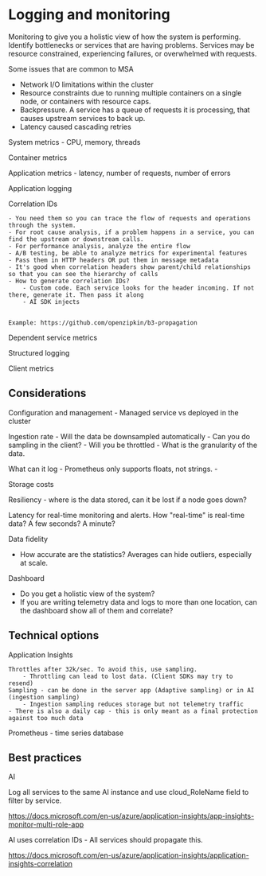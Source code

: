 # Logging and monitoring

Monitoring to give you a holistic view of how the system is performing. Identify bottlenecks or services that are having problems. Services may be resource constrained, experiencing failures, or overwhelmed with requests.

Some issues that are common to MSA
- Network I/O limitations within the cluster
- Resource constraints due to running multiple containers on a single node, or containers with resource caps. 
- Backpressure. A service has a queue of requests it is processing, that causes upstream services to back up.
- Latency caused cascading retries


System metrics - CPU, memory, threads

Container metrics

Application metrics - latency, number of requests, number of errors

Application logging

Correlation IDs

    - You need them so you can trace the flow of requests and operations through the system.
    - For root cause analysis, if a problem happens in a service, you can find the upstream or downstream calls.
    - For performance analysis, analyze the entire flow
    - A/B testing, be able to analyze metrics for experimental features
    - Pass them in HTTP headers OR put them in message metadata
    - It's good when correlation headers show parent/child relationships so that you can see the hierarchy of calls
    - How to generate correlation IDs?
        - Custom code. Each service looks for the header incoming. If not there, generate it. Then pass it along
        - AI SDK injects 
        

    Example: https://github.com/openzipkin/b3-propagation

Dependent service metrics

Structured logging

Client metrics


## Considerations

Configuration and management
    - Managed service vs deployed in the cluster

Ingestion rate
    - Will the data be downsampled automatically
    - Can you do sampling in the client?
    - Will you be throttled
    - What is the granularity of the data.

What can it log 
    - Prometheus only supports floats, not strings. 
    - 

Storage costs

Resiliency - where is the data stored, can it be lost if a node goes down?

Latency for real-time monitoring and alerts. How "real-time" is real-time data? A few seconds? A minute?

Data fidelity
- How accurate are the statistics? Averages can hide outliers, especially at scale. 

Dashboard
- Do you get a holistic view of the system? 
- If you are writing telemetry data and logs to more than one location, can the dashboard show all of them and correlate?


## Technical options

Application Insights

    Throttles after 32k/sec. To avoid this, use sampling.
        - Throttling can lead to lost data. (Client SDKs may try to resend)
    Sampling - can be done in the server app (Adaptive sampling) or in AI (ingestion sampling)
        - Ingestion sampling reduces storage but not telemetry traffic
    - There is also a daily cap - this is only meant as a final protection against too much data

Prometheus - time series database 


## Best practices

AI

Log all services to the same AI instance and use cloud_RoleName field to filter by service.

https://docs.microsoft.com/en-us/azure/application-insights/app-insights-monitor-multi-role-app

AI uses correlation IDs - All services should propagate this. 

https://docs.microsoft.com/en-us/azure/application-insights/application-insights-correlation

